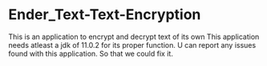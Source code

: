 # Ender_Text-Text-Encryption
This is an application to encrypt and decrypt text of its own
This application needs atleast a jdk of 11.0.2 for its proper function. 
U can report any issues found with this application. So that we could fix it. 
